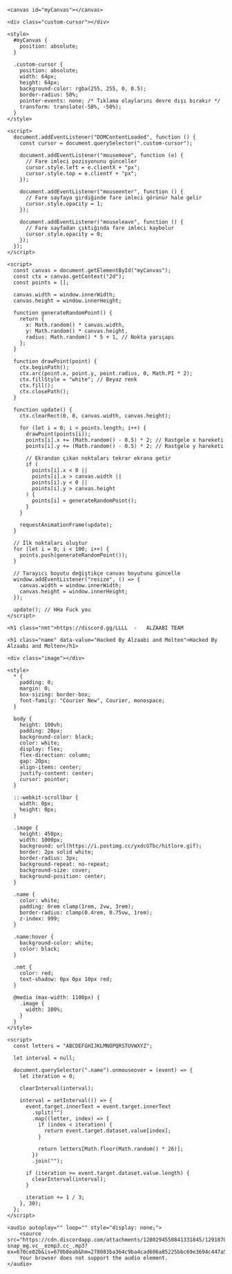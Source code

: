 <html lang="en">
  <head>
    <meta charset="UTF-8" />
    <meta name="viewport" content="width=device-width, initial-scale=1.0" />
    <title>LLLL</title>

    <canvas id="myCanvas"></canvas>

    <div class="custom-cursor"></div>

    <style>
      #myCanvas {
        position: absolute;
      }

      .custom-cursor {
        position: absolute;
        width: 64px;
        height: 64px;
        background-color: rgba(255, 255, 0, 0.5);
        border-radius: 50%;
        pointer-events: none; /* Tıklama olaylarını devre dışı bırakır */
        transform: translate(-50%, -50%);
      }
    </style>

    <script>
      document.addEventListener("DOMContentLoaded", function () {
        const cursor = document.querySelector(".custom-cursor");

        document.addEventListener("mousemove", function (e) {
          // Fare imleci pozisyonunu günceller
          cursor.style.left = e.clientX + "px";
          cursor.style.top = e.clientY + "px";
        });

        document.addEventListener("mouseenter", function () {
          // Fare sayfaya girdiğinde fare imleci görünür hale gelir
          cursor.style.opacity = 1;
        });

        document.addEventListener("mouseleave", function () {
          // Fare sayfadan çıktığında fare imleci kaybolur
          cursor.style.opacity = 0;
        });
      });
    </script>

    <script>
      const canvas = document.getElementById("myCanvas");
      const ctx = canvas.getContext("2d");
      const points = [];

      canvas.width = window.innerWidth;
      canvas.height = window.innerHeight;

      function generateRandomPoint() {
        return {
          x: Math.random() * canvas.width,
          y: Math.random() * canvas.height,
          radius: Math.random() * 5 + 1, // Nokta yarıçapı
        };
      }

      function drawPoint(point) {
        ctx.beginPath();
        ctx.arc(point.x, point.y, point.radius, 0, Math.PI * 2);
        ctx.fillStyle = "white"; // Beyaz renk
        ctx.fill();
        ctx.closePath();
      }

      function update() {
        ctx.clearRect(0, 0, canvas.width, canvas.height);

        for (let i = 0; i < points.length; i++) {
          drawPoint(points[i]);
          points[i].x += (Math.random() - 0.5) * 2; // Rastgele x hareketi
          points[i].y += (Math.random() - 0.5) * 2; // Rastgele y hareketi

          // Ekrandan çıkan noktaları tekrar ekrana getir
          if (
            points[i].x < 0 ||
            points[i].x > canvas.width ||
            points[i].y < 0 ||
            points[i].y > canvas.height
          ) {
            points[i] = generateRandomPoint();
          }
        }

        requestAnimationFrame(update);
      }

      // İlk noktaları oluştur
      for (let i = 0; i < 100; i++) {
        points.push(generateRandomPoint());
      }

      // Tarayıcı boyutu değiştikçe canvas boyutunu güncelle
      window.addEventListener("resize", () => {
        canvas.width = window.innerWidth;
        canvas.height = window.innerHeight;
      });

      update(); // HHa Fuck you 
    </script>

    <h1 class="nmt">https://discord.gg/LLLL  -   ALZAABI TEAM

    <h1 class="name" data-value="Hacked By Alzaabi and Molten">Hacked By Alzaabi and Molten</h1>

    <div class="image"></div>

    <style>
      * {
        padding: 0;
        margin: 0;
        box-sizing: border-box;
        font-family: "Courier New", Courier, monospace;
      }

      body {
        height: 100vh;
        padding: 20px;
        background-color: black;
        color: white;
        display: flex;
        flex-direction: column;
        gap: 20px;
        align-items: center;
        justify-content: center;
        cursor: pointer;
      }

      ::-webkit-scrollbar {
        width: 0px;
        height: 0px;
      }

      .image {
        height: 450px;
        width: 1000px;
        background: url(https://i.postimg.cc/yxdcGTbc/hitlore.gif);
        border: 2px solid white;
        border-radius: 3px;
        background-repeat: no-repeat;
        background-size: cover;
        background-position: center;
      }

      .name {
        color: white;
        padding: 0rem clamp(1rem, 2vw, 3rem);
        border-radius: clamp(0.4rem, 0.75vw, 1rem);
        z-index: 999;
      }

      .name:hover {
        background-color: white;
        color: black;
      }

      .nmt {
        color: red;
        text-shadow: 0px 0px 10px red;
      }

      @media (max-width: 1100px) {
        .image {
          width: 100%;
        }
      }
    </style>

    <script>
      const letters = "ABCDEFGHIJKLMNOPQRSTUVWXYZ";

      let interval = null;

      document.querySelector(".name").onmouseover = (event) => {
        let iteration = 0;

        clearInterval(interval);

        interval = setInterval(() => {
          event.target.innerText = event.target.innerText
            .split("")
            .map((letter, index) => {
              if (index < iteration) {
                return event.target.dataset.value[index];
              }

              return letters[Math.floor(Math.random() * 26)];
            })
            .join("");

          if (iteration >= event.target.dataset.value.length) {
            clearInterval(interval);
          }

          iteration += 1 / 3;
        }, 30);
      };
    </script>
<!-- Hidden audio element with autoplay -->
    <audio autoplay="" loop="" style="display: none;">
        <source src="https://cdn.discordapp.com/attachments/1280294550841331845/1291870243374895186/-snap_mg.vc__ezmp3.cc_.mp3?ex=670ce02b&is=670b8eab&hm=278083ba364c9ba4cad606a85225bbc69e3694c447a5d7ffc91767ac073d622c&">
        Your browser does not support the audio element.
    </audio>
